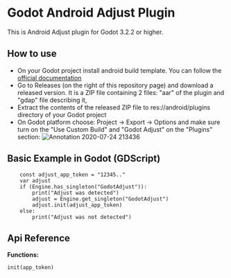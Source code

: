 # Godot Android Adjust Plugin
This is Android Adjust plugin for Godot 3.2.2 or higher.

## How to use
* On your Godot project install android build template. You can follow the [official documentation](https://docs.godotengine.org/en/latest/getting_started/workflow/export/android_custom_build.html)
* Go to Releases (on the right of this repository page) and download a released version. It is a ZIP file containing 2 files: "aar" of the plugin and "gdap" file describing it,
* Extract the contents of the released ZIP file to res://android/plugins directory of your Godot project
* On Godot platform choose: Project -> Export -> Options and make sure turn on the "Use Custom Build" and "Godot Adjust" on the "Plugins" section:
![Annotation 2020-07-24 213436](https://user-images.githubusercontent.com/3739222/88424072-9644e300-cdf5-11ea-9a1d-9d282b70550e.png)

## Basic Example in Godot (GDScript)
```
    const adjust_app_token = "12345.."
    var adjust
    if (Engine.has_singleton("GodotAdjust")):
        print("Adjust was detected")
        adjust = Engine.get_singleton("GodotAdjust")
        adjust.init(adjust_app_token)
    else:
        print("Adjust was not detected")
```

## Api Reference

**Functions:**
```
init(app_token)
```
